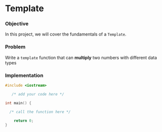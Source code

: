 # Template


### Objective

In this project, we will cover the fundamentals of a `Template`.


### Problem

Write a `template` function that can **multiply** two numbers with different data types

### Implementation

```cpp
#include <iostream>

   /* add your code here */

int main() {

  /* call the function here */

    return 0;
}
```
